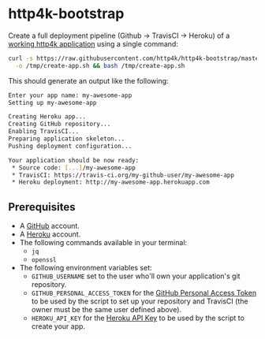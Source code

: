 # http4k-bootstrap

Create a full deployment pipeline (Github -> TravisCI -> Heroku) of a [working http4k application](https://github.com/http4k/http4k-heroku-travis-example-app) using a single command:

```bash
curl -s https://raw.githubusercontent.com/http4k/http4k-bootstrap/master/create-app.sh  \
  -o /tmp/create-app.sh && bash /tmp/create-app.sh
```

This should generate an output like the following:

```bash
Enter your app name: my-awesome-app
Setting up my-awesome-app

Creating Heroku app...
Creating GitHub repository...
Enabling TravisCI...
Preparing application skeleton...
Pushing deployment configuration...

Your application should be now ready:
 * Source code: [...]/my-awesome-app
 * TravisCI: https://travis-ci.org/my-github-user/my-awesome-app
 * Heroku deployment: http://my-awesome-app.herokuapp.com
```

## Prerequisites

* A [GitHub](https://github.com) account.
* A [Heroku](https://www.heroku.com) account.
* The following commands available in your terminal:
  * `jq`
  * `openssl`
* The following environment variables set:
  * `GITHUB_USERNAME` set to the user who'll own your application's git repository.
  * `GITHUB_PERSONAL_ACCESS_TOKEN` for the [GitHub Personal Access Token](https://github.com/settings/tokens) to be used by the script to set up your repository and TravisCI (the owner must be the same user defined above).
  * `HEROKU_API_KEY` for the [Heroku API Key](https://dashboard.heroku.com/account#api-key) to be used by the script to create your app.
